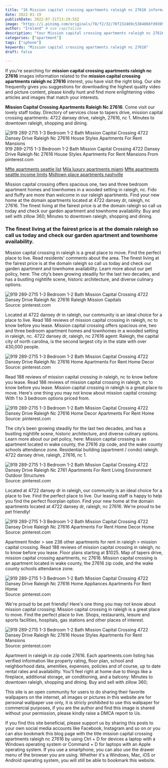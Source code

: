 ```yaml
---
title: "16 Mission capital crossing apartments raleigh nc 27616 information"
date: 2022-01-19
publishDate: 2022-07-31T13:29:55Z
image: "https://i.pinimg.com/originals/78/f2/32/78f232469c5384866fd9305e737ed181.jpg"
author: "Ireland" # use capitalize
description: "Your Mission capital crossing apartments raleigh nc 27616 images are available. Mission capital crossing apartments raleigh nc 27616 are a topic that is being searched for and liked by netizens today. You can Get the Mission capital crossing apartments raleigh nc 27616 files here. Get all free photos."
categories: ["apartment"]
tags: ["iphone"]
keywords: "Mission capital crossing apartments raleigh nc 27616"
draft: false

---
```


If you're searching for **mission capital crossing apartments raleigh nc 27616** images information related to the **mission capital crossing apartments raleigh nc 27616** interest, you have visit the right  blog.  Our site frequently  gives you  suggestions  for downloading  the highest  quality video and picture  content, please kindly hunt and find more enlightening video articles and images  that match your interests.

**Mission Capital Crossing Apartments Raleigh Nc 27616**. Come visit our lovely staff today. Directory of services close to tapers drive, mission capital crossing apartments: 4722 dansey drive, raleigh, 27616, nc 1. Minutes to downtown raleigh, shopping and dining.

![919 289-2715 1-3 Bedroom 1-2 Bath Mission Capital Crossing 4722 Dansey Drive Raleigh Nc 27616 House Styles Apartments For Rent Mansions](https://i.pinimg.com/originals/78/f2/32/78f232469c5384866fd9305e737ed181.jpg "919 289-2715 1-3 Bedroom 1-2 Bath Mission Capital Crossing 4722 Dansey Drive Raleigh Nc 27616 House Styles Apartments For Rent Mansions")
919 289-2715 1-3 Bedroom 1-2 Bath Mission Capital Crossing 4722 Dansey Drive Raleigh Nc 27616 House Styles Apartments For Rent Mansions From pinterest.com

[Mfte apartments seattle list](/mfte-apartments-seattle-list/)
[Mila luxury apartments miami](/mila-luxury-apartments-miami/)
[Mfte apartments seattle income limits](/mfte-apartments-seattle-income-limits/)
[Midtown place apartments nashville](/midtown-place-apartments-nashville/)

Mission capital crossing offers spacious one, two and three bedroom apartment homes and townhomes in a wooded setting in raleigh, nc. Fido and fluffy are more than welcome in our raleigh apartments. Find your new home at the domain apartments located at 4722 dansey dr, raleigh, nc 27616. The finest living at the fairest price is at the domain raleigh so call us today and check our garden apartment and townhome availability. Buy and sell with zillow 360; Minutes to downtown raleigh, shopping and dining.

### The finest living at the fairest price is at the domain raleigh so call us today and check our garden apartment and townhome availability.

Mission capital crossing in raleigh is a great place to move. Find the perfect place to live. Read residents&#039; comments about the area. The finest living at the fairest price is at the domain raleigh so call us today and check our garden apartment and townhome availability. Learn more about our pet policy, here: The city’s been growing steadily for the last two decades, and has a bustling nightlife scene, historic architecture, and diverse culinary options.


![919 289-2715 1-3 Bedroom 1-2 Bath Mission Capital Crossing 4722 Dansey Drive Raleigh Nc 27616 Raleigh Mission Capitals](https://i.pinimg.com/originals/fe/20/42/fe2042b2b339a458c0f70cfe303c9deb.jpg "919 289-2715 1-3 Bedroom 1-2 Bath Mission Capital Crossing 4722 Dansey Drive Raleigh Nc 27616 Raleigh Mission Capitals")
Source: pinterest.com

Located at 4722 dansey dr in raleigh, our community is an ideal choice for a place to live. Read 188 reviews of mission capital crossing in raleigh, nc to know before you lease. Mission capital crossing offers spacious one, two and three bedroom apartment homes and townhomes in a wooded setting in raleigh, nc. 4722 dansey dr, raleigh, nc 27616 agent: Raleigh, the capital city of north carolina, is the second largest city in the state with over 430,000 people.

![919 289-2715 1-3 Bedroom 1-2 Bath Mission Capital Crossing 4722 Dansey Drive Raleigh Nc 27616 Home Apartments For Rent Home Decor](https://i.pinimg.com/originals/11/9a/4f/119a4f5ab1f374d5686021bd0419fe9f.jpg "919 289-2715 1-3 Bedroom 1-2 Bath Mission Capital Crossing 4722 Dansey Drive Raleigh Nc 27616 Home Apartments For Rent Home Decor")
Source: pinterest.com

Read 188 reviews of mission capital crossing in raleigh, nc to know before you lease. Read 188 reviews of mission capital crossing in raleigh, nc to know before you lease. Mission capital crossing in raleigh is a great place to move. Here&#039;s one thing you may not know about mission capital crossing: With 1 to 3 bedroom options priced from.

![919 289-2715 1-3 Bedroom 1-2 Bath Mission Capital Crossing 4722 Dansey Drive Raleigh Nc 27616 Home Decor Apartments For Rent Home](https://i.pinimg.com/originals/d8/8a/ea/d88aea49cefe1d4c270f5b65321cbee8.jpg "919 289-2715 1-3 Bedroom 1-2 Bath Mission Capital Crossing 4722 Dansey Drive Raleigh Nc 27616 Home Decor Apartments For Rent Home")
Source: pinterest.com

The city’s been growing steadily for the last two decades, and has a bustling nightlife scene, historic architecture, and diverse culinary options. Learn more about our pet policy, here: Mission capital crossing is an apartment located in wake county, the 27616 zip code, and the wake county schools attendance zone. Residential building (apartment / condo) raleigh. 4722 dansey drive, raleigh, 27616, nc 1.

![919 289-2715 1-3 Bedroom 1-2 Bath Mission Capital Crossing 4722 Dansey Drive Raleigh Nc 2761 Apartments For Rent Living Environment Outdoor Structures](https://i.pinimg.com/originals/80/fd/5b/80fd5bc8dfd5d2a4bcb7edaf89ba1bc4.jpg "919 289-2715 1-3 Bedroom 1-2 Bath Mission Capital Crossing 4722 Dansey Drive Raleigh Nc 2761 Apartments For Rent Living Environment Outdoor Structures")
Source: pinterest.com

Located at 4722 dansey dr in raleigh, our community is an ideal choice for a place to live. Find the perfect place to live. Our leasing staff is happy to help you find the perfect floorplan option. Find your new home at the domain apartments located at 4722 dansey dr, raleigh, nc 27616. We&#039;re proud to be pet friendly!

![919 289-2715 1-3 Bedroom 1-2 Bath Mission Capital Crossing 4722 Dansey Drive Raleigh Nc 27616 Apartments For Rent Home Decor Home](https://i.pinimg.com/736x/0a/e1/c7/0ae1c70ff632382ffbdcbb03dd5d2252--nc-apartments.jpg "919 289-2715 1-3 Bedroom 1-2 Bath Mission Capital Crossing 4722 Dansey Drive Raleigh Nc 27616 Apartments For Rent Home Decor Home")
Source: pinterest.com

Apartment finder &gt; see 238 other apartments for rent in raleigh &gt; mission capital crossing. Read 188 reviews of mission capital crossing in raleigh, nc to know before you lease. Floor plans starting at $1025. Map of tapers drive, mission capital crossing apartments, nc 27616. Mission capital crossing is an apartment located in wake county, the 27616 zip code, and the wake county schools attendance zone.

![919 289-2715 1-3 Bedroom 1-2 Bath Mission Capital Crossing 4722 Dansey Drive Raleigh Nc 27616 Home Appliances Apartments For Rent Home](https://i.pinimg.com/736x/5a/0c/0b/5a0c0b7ecd343f797f60aff8a404a6df--nc-apartments.jpg "919 289-2715 1-3 Bedroom 1-2 Bath Mission Capital Crossing 4722 Dansey Drive Raleigh Nc 27616 Home Appliances Apartments For Rent Home")
Source: pinterest.com

We&#039;re proud to be pet friendly! Here&#039;s one thing you may not know about mission capital crossing: Mission capital crossing in raleigh is a great place to move. Find the perfect place to live. Shops, restaurants, leisure and sports facilities, hospitals, gas stations and other places of interest.

![919 289-2715 1-3 Bedroom 1-2 Bath Mission Capital Crossing 4722 Dansey Drive Raleigh Nc 27616 House Styles Apartments For Rent Mansions](https://i.pinimg.com/originals/78/f2/32/78f232469c5384866fd9305e737ed181.jpg "919 289-2715 1-3 Bedroom 1-2 Bath Mission Capital Crossing 4722 Dansey Drive Raleigh Nc 27616 House Styles Apartments For Rent Mansions")
Source: pinterest.com

Apartment in raleigh in zip code 27616. Each apartments.com listing has verified information like property rating, floor plan, school and neighborhood data, amenities, expenses, policies and of course, up to date rental rates and availability. You&#039;ll feel right at home due to things like a fireplace, additional storage, air conditioning, and a balcony: Minutes to downtown raleigh, shopping and dining. Buy and sell with zillow 360;

This site is an open community for users to do sharing their favorite wallpapers on the internet, all images or pictures in this website are for personal wallpaper use only, it is stricly prohibited to use this wallpaper for commercial purposes, if you are the author and find this image is shared without your permission, please kindly raise a DMCA report to Us.

If you find this site beneficial, please support us by sharing this posts to your own social media accounts like Facebook, Instagram and so on or you can also bookmark this blog page with the title mission capital crossing apartments raleigh nc 27616 by using Ctrl + D for devices a laptop with a Windows operating system or Command + D for laptops with an Apple operating system. If you use a smartphone, you can also use the drawer menu of the browser you are using. Whether it's a Windows, Mac, iOS or Android operating system, you will still be able to bookmark this website.
